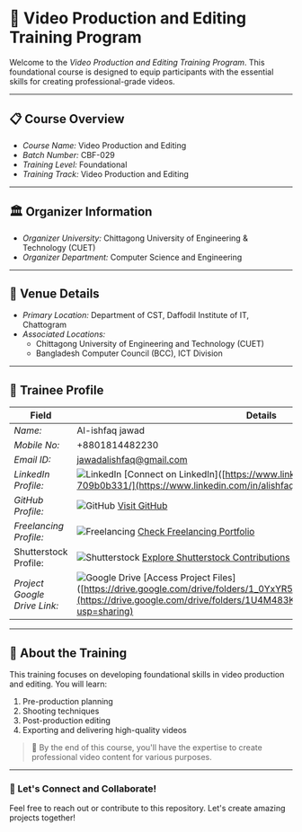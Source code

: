 # 🎥 Video Production and Editing Training Program  

Welcome to the *Video Production and Editing Training Program*. This foundational course is designed to equip participants with the essential skills for creating professional-grade videos.  

---

## 📋 Course Overview  
- *Course Name:* Video Production and Editing  
- *Batch Number:* CBF-029  
- *Training Level:* Foundational  
- *Training Track:* Video Production and Editing  

---

## 🏛 Organizer Information  
- *Organizer University:* Chittagong University of Engineering & Technology (CUET)  
- *Organizer Department:* Computer Science and Engineering  

---

## 📍 Venue Details  
- *Primary Location:* Department of CST, Daffodil Institute of IT, Chattogram  
- *Associated Locations:*  
  - Chittagong University of Engineering and Technology (CUET)  
  - Bangladesh Computer Council (BCC), ICT Division  

---

## 👤 Trainee Profile  

| Field                   | Details                                                                 |
|-------------------------|-------------------------------------------------------------------------|
| *Name:*               | Al-ishfaq jawad                                                         |
| *Mobile No:*          | +8801814482230                                                            |
| *Email ID:*           | jawadalishfaq@gmail.com                                                 |
| *LinkedIn Profile:*   | ![LinkedIn](https://img.shields.io/badge/LinkedIn-Connect-blue?logo=linkedin) [Connect on LinkedIn]([https://www.linkedin.com/in/nusrat-jerin-709b0b331/](https://www.linkedin.com/in/alishfaq-jawad-jawad-bab2aa334) |
| *GitHub Profile:*     | ![GitHub](https://img.shields.io/badge/GitHub-Follow-black?logo=github) [Visit GitHub]([https://github.com/nusratJE](https://github.com/jawadalishfaq)) |
| *Freelancing Profile:*| ![Freelancing](https://img.shields.io/badge/Freelancing-Portfolio-green) [Check Freelancing Portfolio](https://www.fiverr.com/abrar_alvi777) |
| Shutterstock Profile:| ![Shutterstock](https://img.shields.io/badge/Shutterstock-Contribute-red) [Explore Shutterstock Contributions](https://www.shutterstock.com/g/Ali_Ishfaq) |
| *Project Google Drive Link:* | ![Google Drive](https://img.shields.io/badge/Google%20Drive-Projects-yellowgreen?logo=google-drive) [Access Project Files]([https://drive.google.com/drive/folders/1_0YxYR5avpr8l3Guqqt_rb_qIftryUYT](https://drive.google.com/drive/folders/1U4M483KFNO71Bmh1CBzBfQNzLQb78hB9?usp=sharing) |

---

## 🚀 About the Training  
This training focuses on developing foundational skills in video production and editing. You will learn:  
1. Pre-production planning  
2. Shooting techniques  
3. Post-production editing  
4. Exporting and delivering high-quality videos  

> 🎯 By the end of this course, you'll have the expertise to create professional video content for various purposes.  

---

### 🎉 Let's Connect and Collaborate!  
Feel free to reach out or contribute to this repository. Let's create amazing projects together!
